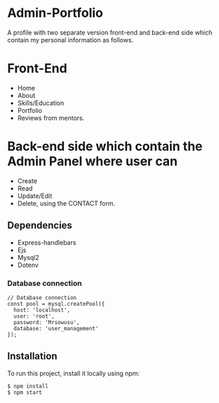 
# Admin-Portfolio
A profile with two separate version front-end and back-end side which contain my personal information as follows.


# Front-End
- Home
- About
- Skills/Education
- Portfolio
- Reviews from mentors.


# Back-end side which contain the Admin Panel where user can
- Create
- Read
- Update/Edit
- Delete, using the CONTACT form.


## Dependencies
- Express-handlebars
- Ejs
- Mysql2
- Dotenv


### Database connection
```
// Database connection
const pool = mysql.createPool({
  host: 'localhost',
  user: 'root',
  password: 'Mrsowusu',
  database: 'user_management'
});

```



## Installation
To run this project, install it locally using npm:


```
$ npm install
$ npm start
```
